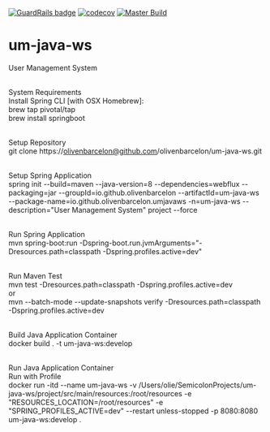 [![GuardRails badge](https://api.guardrails.io/v2/badges/olivenbarcelon/um-java-ws.svg?token=5dd98b4b328796d3683b75456646fede05140d749a70cf328e56f71d7df47ee0&provider=github)](https://dashboard.guardrails.io/gh/olivenbarcelon/101105)
[![codecov](https://codecov.io/gh/olivenbarcelon/um-java-ws/branch/master/graph/badge.svg?token=T4PI6XYZ3X)](https://codecov.io/gh/olivenbarcelon/um-java-ws)
[![Master Build](https://github.com/olivenbarcelon/um-java-ws/actions/workflows/master.yml/badge.svg?branch=master&event=push)](https://github.com/olivenbarcelon/um-java-ws/actions/workflows/master.yml)
# um-java-ws
User Management System<br /><br />

System Requirements<br />
Install Spring CLI [with OSX Homebrew]:<br />
brew tap pivotal/tap<br />
brew install springboot<br /><br />

Setup Repository<br />
git clone https://olivenbarcelon@github.com/olivenbarcelon/um-java-ws.git<br /><br />

Setup Spring Application<br />
spring init --build=maven --java-version=8 --dependencies=webflux --packaging=jar --groupId=io.github.olivenbarcelon --artifactId=um-java-ws --package-name=io.github.olivenbarcelon.umjavaws -n=um-java-ws --description="User Management System" project --force<br /><br />

Run Spring Application<br />
mvn spring-boot:run -Dspring-boot.run.jvmArguments="-Dresources.path=classpath -Dspring.profiles.active=dev"<br /><br />

Run Maven Test<br />
mvn test -Dresources.path=classpath -Dspring.profiles.active=dev<br />
or<br />
mvn --batch-mode --update-snapshots verify -Dresources.path=classpath -Dspring.profiles.active=dev<br /><br />

Build Java Application Container<br />
docker build . -t um-java-ws:develop<br /><br />

Run Java Application Container<br />
Run with Profile<br />
docker run -itd --name um-java-ws -v /Users/olie/SemicolonProjects/um-java-ws/project/src/main/resources:/root/resources -e "RESOURCES_LOCATION=/root/resources" -e "SPRING_PROFILES_ACTIVE=dev" --restart unless-stopped -p 8080:8080 um-java-ws:develop .<br /><br />
